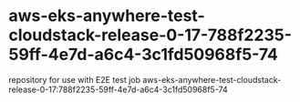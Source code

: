 # aws-eks-anywhere-test-cloudstack-release-0-17-788f2235-59ff-4e7d-a6c4-3c1fd50968f5-74
repository for use with E2E test job aws-eks-anywhere-test-cloudstack-release-0-17:788f2235-59ff-4e7d-a6c4-3c1fd50968f5-74
